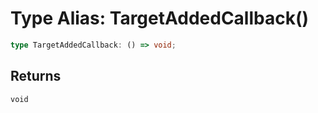 # Type Alias: TargetAddedCallback()

```ts
type TargetAddedCallback: () => void;
```

## Returns

`void`
